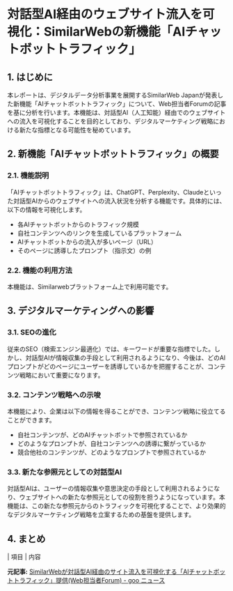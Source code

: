 # 対話型AI経由のウェブサイト流入を可視化：SimilarWebの新機能「AIチャットボットトラフィック」

## 1. はじめに

本レポートは、デジタルデータ分析事業を展開するSimilarWeb Japanが発表した新機能「AIチャットボットトラフィック」について、Web担当者Forumの記事を基に分析を行います。本機能は、対話型AI（人工知能）経由でのウェブサイトへの流入を可視化することを目的としており、デジタルマーケティング戦略における新たな指標となる可能性を秘めています。

## 2. 新機能「AIチャットボットトラフィック」の概要

### 2.1. 機能説明

「AIチャットボットトラフィック」は、ChatGPT、Perplexity、Claudeといった対話型AIからのウェブサイトへの流入状況を分析する機能です。具体的には、以下の情報を可視化します。

* 各AIチャットボットからのトラフィック規模
* 自社コンテンツへのリンクを生成しているプラットフォーム
* AIチャットボットからの流入が多いページ（URL）
* そのページに誘導したプロンプト（指示文）の例

### 2.2. 機能の利用方法

本機能は、Similarwebプラットフォーム上で利用可能です。

## 3. デジタルマーケティングへの影響

### 3.1. SEOの進化

従来のSEO（検索エンジン最適化）では、キーワードが重要な指標でした。しかし、対話型AIが情報収集の手段として利用されるようになり、今後は、どのAIプロンプトがどのページにユーザーを誘導しているかを把握することが、コンテンツ戦略において重要になります。

### 3.2. コンテンツ戦略への示唆

本機能により、企業は以下の情報を得ることができ、コンテンツ戦略に役立てることができます。

* 自社コンテンツが、どのAIチャットボットで参照されているか
* どのようなプロンプトが、自社コンテンツへの誘導に繋がっているか
* 競合他社のコンテンツが、どのようなプロンプトで参照されているか

### 3.3. 新たな参照元としての対話型AI

対話型AIは、ユーザーの情報収集や意思決定の手段として利用されるようになり、ウェブサイトへの新たな参照元としての役割を担うようになっています。本機能は、この新たな参照元からのトラフィックを可視化することで、より効果的なデジタルマーケティング戦略を立案するための基盤を提供します。

## 4. まとめ

| 項目 | 内容 

**元記事:** [SimilarWebが対話型AI経由のサイト流入を可視化する「AIチャットボットトラフィック」提供(Web担当者Forum) - goo ニュース](https://news.goo.ne.jp/article/webtan_impress/trend/webtan_impress-webtan.impress.co.jp_node_49036.html)